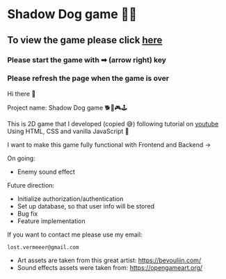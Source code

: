# Shadow Dog game 🚀🐶 
## To view the game please click [here](https://lostvermeer.github.io/Shadow-Dog-2D-game/)
### Please start the game with ➡ (arrow right) key
### Please refresh the page when the game is over

Hi there 👋

Project name: Shadow Dog game 🐕🐶🎮🕹

This is 2D game that I developed (copied 😅) following tutorial on [youtube](https://youtu.be/GFO_txvwK_c)
Using HTML, CSS and vanilla JavaScript 🙈

 I want to make this game fully functional with Frontend and Backend ->

 On going:
- Enemy sound effect

Future direction:
- Initialize authorization/authentication
- Set up database, so that user info will be stored
- Bug fix
- Feature implementation


 If you want to contact me please use my email: 
```
lost.vermeeer@gmail.com
```

- Art assets are taken from this great artist: https://bevouliin.com/
- Sound effects assets were taken from: https://opengameart.org/
